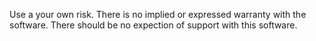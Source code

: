 Use a your own risk.
There is no implied or expressed warranty with the software.
There should be no expection of support with this software.
